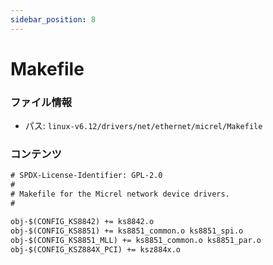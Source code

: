 ```yaml
---
sidebar_position: 8
---
```

# Makefile

### ファイル情報

- パス: `linux-v6.12/drivers/net/ethernet/micrel/Makefile`

### コンテンツ

```txt
# SPDX-License-Identifier: GPL-2.0
#
# Makefile for the Micrel network device drivers.
#

obj-$(CONFIG_KS8842) += ks8842.o
obj-$(CONFIG_KS8851) += ks8851_common.o ks8851_spi.o
obj-$(CONFIG_KS8851_MLL) += ks8851_common.o ks8851_par.o
obj-$(CONFIG_KSZ884X_PCI) += ksz884x.o

```
